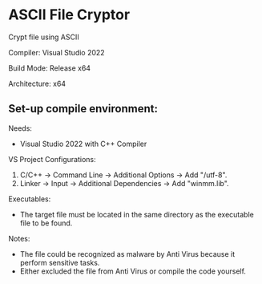 # ASCII File Cryptor
Crypt file using ASCII
 
Compiler: Visual Studio 2022

Build Mode: Release x64

Architecture: x64

## Set-up compile environment:
Needs:
- Visual Studio 2022 with C++ Compiler

VS Project Configurations:
1. C/C++ → Command Line → Additional Options → Add "/utf-8".
2. Linker → Input → Additional Dependencies → Add "winmm.lib".

Executables:
- The target file must be located in the same directory as the executable file to be found.

Notes:
- The file could be recognized as malware by Anti Virus because it perform sensitive tasks.
- Either excluded the file from Anti Virus or compile the code yourself.
